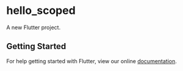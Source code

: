 # hello_scoped

A new Flutter project.

## Getting Started

For help getting started with Flutter, view our online
[documentation](https://flutter.io/).
